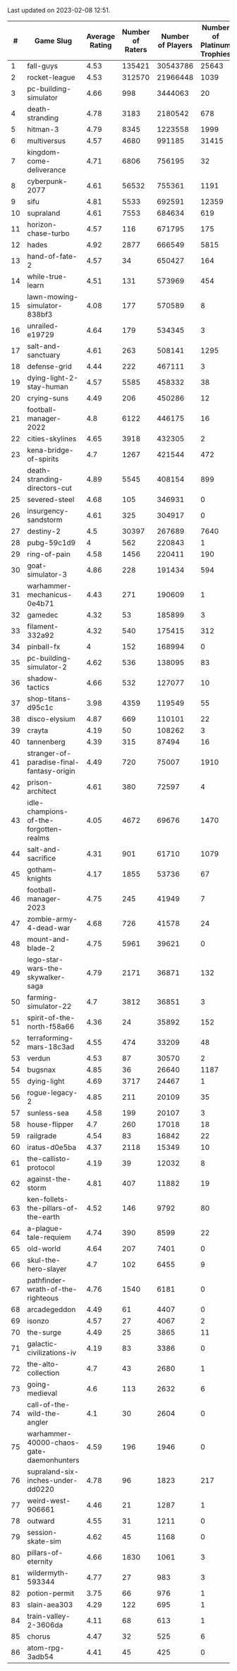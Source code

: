 Last updated on 2023-02-08 12:51.


|#|Game Slug|Average Rating|Number of Raters|Number of Players|Number of Platinum Trophies|Max Rarity (%)|
|---|---|---|---|---|---|---|
|1|fall-guys|4.53|135421|30543786|25643|2|
|2|rocket-league|4.53|312570|21966448|1039|78|
|3|pc-building-simulator|4.66|998|3444063|20|48|
|4|death-stranding|4.78|3183|2180542|678|91|
|5|hitman-3|4.79|8345|1223558|1999|47|
|6|multiversus|4.57|4680|991185|31415|75|
|7|kingdom-come-deliverance|4.71|6806|756195|32|31|
|8|cyberpunk-2077|4.61|56532|755361|1191|66|
|9|sifu|4.81|5533|692591|12359|97|
|10|supraland|4.61|7553|684634|619|99|
|11|horizon-chase-turbo|4.57|116|671795|175|88|
|12|hades|4.92|2877|666549|5815|89|
|13|hand-of-fate-2|4.57|34|650427|164|72|
|14|while-true-learn|4.51|131|573969|454|93|
|15|lawn-mowing-simulator-838bf3|4.08|177|570589|8|84|
|16|unrailed-e19729|4.64|179|534345|3|10|
|17|salt-and-sanctuary|4.61|263|508141|1295|83|
|18|defense-grid|4.44|222|467111|3|80|
|19|dying-light-2-stay-human|4.57|5585|458332|38|7|
|20|crying-suns|4.49|206|450286|12|66|
|21|football-manager-2022|4.8|6122|446175|16|49|
|22|cities-skylines|4.65|3918|432305|2|71|
|23|kena-bridge-of-spirits|4.7|1267|421544|472|94|
|24|death-stranding-directors-cut|4.89|5545|408154|899|91|
|25|severed-steel|4.68|105|346931|0|19|
|26|insurgency-sandstorm|4.61|325|304917|0|5|
|27|destiny-2|4.5|30397|267689|7640|94|
|28|pubg-59c1d9|4|562|220843|1|74|
|29|ring-of-pain|4.58|1456|220411|190|96|
|30|goat-simulator-3|4.86|228|191434|594|92|
|31|warhammer-mechanicus-0e4b71|4.43|271|190609|1|25|
|32|gamedec|4.32|53|185899|3|27|
|33|filament-332a92|4.32|540|175415|312|93|
|34|pinball-fx|4|152|168994|0|85|
|35|pc-building-simulator-2|4.62|536|138095|83|75|
|36|shadow-tactics|4.66|532|127077|10|6|
|37|shop-titans-d95c1c|3.98|4359|119549|55|97|
|38|disco-elysium|4.87|669|110101|22|28|
|39|crayta|4.19|50|108262|3|23|
|40|tannenberg|4.39|315|87494|16|88|
|41|stranger-of-paradise-final-fantasy-origin|4.49|720|75007|1910|98|
|42|prison-architect|4.61|380|72597|4|28|
|43|idle-champions-of-the-forgotten-realms|4.05|4672|69676|1470|4|
|44|salt-and-sacrifice|4.31|901|61710|1079|91|
|45|gotham-knights|4.17|1855|53736|67|27|
|46|football-manager-2023|4.75|245|41949|7|79|
|47|zombie-army-4-dead-war|4.68|726|41578|24|67|
|48|mount-and-blade-2|4.75|5961|39621|0|28|
|49|lego-star-wars-the-skywalker-saga|4.79|2171|36871|132|97|
|50|farming-simulator-22|4.7|3812|36851|3|77|
|51|spirit-of-the-north-f58a66|4.36|24|35892|152|66|
|52|terraforming-mars-18c3ad|4.55|474|33209|48|43|
|53|verdun|4.53|87|30570|2|76|
|54|bugsnax|4.85|36|26640|1187|97|
|55|dying-light|4.69|3717|24467|1|95|
|56|rogue-legacy-2|4.85|211|20109|35|4|
|57|sunless-sea|4.58|199|20107|3|36|
|58|house-flipper|4.7|260|17018|18|94|
|59|railgrade|4.54|83|16842|22|98|
|60|iratus-d0e5ba|4.37|2118|15349|10|85|
|61|the-callisto-protocol|4.19|39|12032|8|0.6|
|62|against-the-storm|4.81|407|11882|19|39|
|63|ken-follets-the-pillars-of-the-earth|4.52|146|9792|80|44|
|64|a-plague-tale-requiem|4.74|390|8599|22|92|
|65|old-world|4.64|207|7401|0|82|
|66|skul-the-hero-slayer|4.7|102|6455|9|92|
|67|pathfinder-wrath-of-the-righteous|4.76|1540|6181|0|51|
|68|arcadegeddon|4.49|61|4407|0|91|
|69|isonzo|4.57|27|4067|2|57|
|70|the-surge|4.49|25|3865|11|94|
|71|galactic-civilizations-iv|4.19|83|3386|0|79|
|72|the-alto-collection|4.7|43|2680|1|32|
|73|going-medieval|4.6|113|2632|6|68|
|74|call-of-the-wild-the-angler|4.1|30|2604|0|65|
|75|warhammer-40000-chaos-gate-daemonhunters|4.59|196|1946|0|10|
|76|supraland-six-inches-under-dd0220|4.78|96|1823|217|99|
|77|weird-west-906661|4.46|21|1287|1|86|
|78|outward|4.55|31|1211|0|72|
|79|session-skate-sim|4.62|45|1168|0|28|
|80|pillars-of-eternity|4.66|1830|1061|3|81|
|81|wildermyth-593344|4.77|27|983|3|20|
|82|potion-permit|3.75|66|976|1|98|
|83|slain-aea303|4.29|122|695|1|23|
|84|train-valley-2-3606da|4.11|68|613|1|89|
|85|chorus|4.47|32|525|6|87|
|86|atom-rpg-3adb54|4.41|45|425|0|98|

